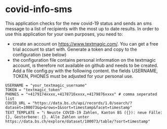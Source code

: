 # covid-info-sms
This application checks for the new covid-19 status and sends an sms message to a list of recipients with the most up to date results. In order to use this application for your own purposes, you need to:
- create an account on https://www.textmagic.com/. You can get a free trial account to start with. Generate a token and copy to the configuration (see below)  
- the configuration file contains personal information on the textmagic account, is therefore not available on github and needs to be created. Add a file config.py with the following content. the fields USERNAME, TOKEN, PHONES must be adjusted for your personal use.

```
USERNAME = "your_textmagic_username"
TOKEN = "textmagic_token"
PHONES = "+4179174xxxx,+4178716xxxx,+4179876xxxx" # comma seperated list
COVID_URL = "https://data.bs.ch/api/records/1.0/search/?dataset=100073&q=&rows=1&sort=timestamp&facet=timestamp"
TEXT_TEMPLATE = "ℹ️ Neuste COVID-19 Zahlen, Kanton BS ({}): neue Fälle: {}, Gestorbene: {}. Alle Zahlen unter https://data.bs.ch/explore/dataset/100073/table/?sort=timestamp"
```